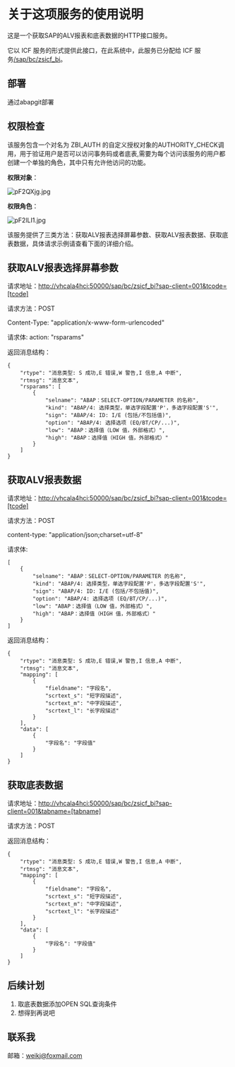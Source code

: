 # 关于这项服务的使用说明
这是一个获取SAP的ALV报表和底表数据的HTTP接口服务。  
  
它以 ICF 服务的形式提供此接口，在此系统中，此服务已分配给 ICF 服务[/sap/bc/zsicf_bi](http://vhcala4hci:50000/sap/bc/zsicf_bi?sap-client=001 "调用地址")。  
## 部署
通过abapgit部署

## 权限检查
该服务包含一个对名为 ZBI_AUTH 的自定义授权对象的AUTHORITY_CHECK调用，用于验证用户是否可以访问事务码或者底表,需要为每个访问该服务的用户都创建一个单独的角色，其中只有允许他访问的功能。

**权限对象**：

![pF2QXjg.jpg](https://s21.ax1x.com/2024/03/16/pF2QXjg.jpg)

**权限角色**：

![pF2lLI1.jpg](https://s21.ax1x.com/2024/03/16/pF2lLI1.jpg)

该服务提供了三类方法：获取ALV报表选择屏幕参数、获取ALV报表数据、获取底表数据，具体请求示例请查看下面的详细介绍。
## 获取ALV报表选择屏幕参数

请求地址：[http://vhcala4hci:50000/sap/bc/zsicf_bi?sap-client=001&tcode=[tcode]](http://vhcala4hci:50000/sap/bc/zsicf_bi?sap-client=001&tcode=%5Btcode%5D%5D "获取ALV报表选择屏幕参数")

请求方法：POST

Content-Type: "application/x-www-form-urlencoded"

请求体: action: "rsparams"

返回消息结构：

	{
		"rtype": "消息类型: S 成功,E 错误,W 警告,I 信息,A 中断",
		"rtmsg": "消息文本",
		"rsparams": [
			{
				"selname": "ABAP：SELECT-OPTION/PARAMETER 的名称",
				"kind": "ABAP/4: 选择类型，单选字段配置'P'，多选字段配置'S'",
				"sign": "ABAP/4: ID: I/E (包括/不包括值)",
				"option": "ABAP/4: 选择选项 (EQ/BT/CP/...)",
				"low": "ABAP：选择值（LOW 值，外部格式）",
				"high": "ABAP：选择值（HIGH 值，外部格式）"
			}
		]
	}

## 获取ALV报表数据
请求地址：[http://vhcala4hci:50000/sap/bc/zsicf_bi?sap-client=001&tcode=[tcode]](http://vhcala4hci:50000/sap/bc/zsicf_bi?sap-client=001&tcode=%5Btcode%5D%5D "获取ALV报表数据")

请求方法：POST

content-type: "application/json;charset=utf-8"

请求体:

	[
		{
			"selname": "ABAP：SELECT-OPTION/PARAMETER 的名称",
			"kind": "ABAP/4: 选择类型，单选字段配置'P'，多选字段配置'S'",
			"sign": "ABAP/4: ID: I/E (包括/不包括值)",
			"option": "ABAP/4: 选择选项 (EQ/BT/CP/...)",
			"low": "ABAP：选择值（LOW 值，外部格式）",
			"high": "ABAP：选择值（HIGH 值，外部格式）"
		}
	]

返回消息结构：

	{
		"rtype": "消息类型: S 成功,E 错误,W 警告,I 信息,A 中断",
		"rtmsg": "消息文本",
		"mapping": [
			{
				"fieldname": "字段名",
				"scrtext_s": "短字段描述",
				"scrtext_m": "中字段描述",
				"scrtext_l": "长字段描述"
			}
		],
		"data": [
			{
				"字段名": "字段值"
			}
		]
	}

## 获取底表数据
请求地址：[http://vhcala4hci:50000/sap/bc/zsicf_bi?sap-client=001&tabname=[tabname]](http://vhcala4hci:50000/sap/bc/zsicf_bi?sap-client=001&tabname=%5Btabname%5D%5D "获取底表数据")

请求方法：POST

返回消息结构：

	{
		"rtype": "消息类型: S 成功,E 错误,W 警告,I 信息,A 中断",
		"rtmsg": "消息文本",
		"mapping": [
			{
				"fieldname": "字段名",
				"scrtext_s": "短字段描述",
				"scrtext_m": "中字段描述",
				"scrtext_l": "长字段描述"
			}
		],
		"data": [
			{
				"字段名": "字段值"
			}
		]
	}

## 后续计划
1. 取底表数据添加OPEN SQL查询条件
2. 想得到再说吧  
  
## 联系我
邮箱：[weikj@foxmail.com](mailto:weikj@foxmail.com "kkw")
